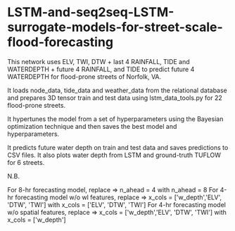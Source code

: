 # LSTM-and-seq2seq-LSTM-surrogate-models-for-street-scale-flood-forecasting
This network uses ELV, TWI, DTW + last 4 RAINFALL, TIDE and WATERDEPTH + future 4 RAINFALL, and TIDE to predict future 4 WATERDEPTH for flood-prone streets of Norfolk, VA.

It loads node_data, tide_data and weather_data from the relational database and prepares 3D tensor train and test data using lstm_data_tools.py for 22 flood-prone streets.

It hypertunes the model from a set of hyperparameters using the Bayesian optimization technique and then saves the best model and hyperparameters.

It predicts future water depth on train and test data and saves predictions to CSV files. It also plots water depth from LSTM and ground-truth TUFLOW for 6 streets.

N.B.

For 8-hr forecasting model, replace => n_ahead = 4 with n_ahead = 8
For 4-hr forecasting model w/o wl features, replace => x_cols = ['w_depth','ELV', 'DTW', 'TWI'] with x_cols = ['ELV', 'DTW', 'TWI']
For 4-hr forecasting model w/o spatial features, replace => x_cols = ['w_depth','ELV', 'DTW', 'TWI'] with x_cols = ['w_depth']

